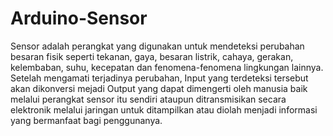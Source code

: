 # Arduino-Sensor
Sensor adalah perangkat yang digunakan untuk mendeteksi perubahan besaran fisik seperti tekanan, gaya, besaran listrik, cahaya, gerakan, kelembaban, suhu, kecepatan dan fenomena-fenomena lingkungan lainnya. Setelah mengamati terjadinya perubahan, Input yang terdeteksi tersebut akan dikonversi mejadi Output yang dapat dimengerti oleh manusia baik melalui perangkat sensor itu sendiri ataupun ditransmisikan secara elektronik melalui jaringan untuk ditampilkan atau diolah menjadi informasi yang bermanfaat bagi penggunanya.
